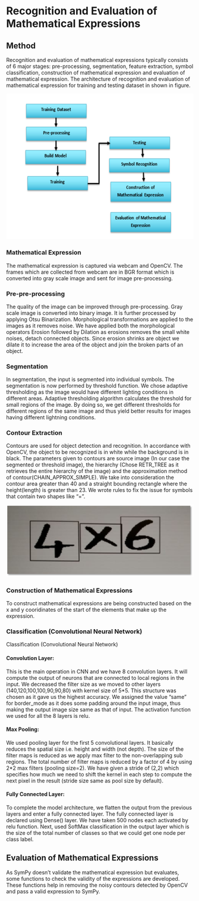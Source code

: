 # Recognition and Evaluation of Mathematical Expressions


## Method

Recognition and evaluation of mathematical expressions typically consists of 6 major stages: pre-processing, segmentation, feature extraction, symbol classification, construction of mathematical expression and evaluation of mathematical expression. The architecture of recognition and evaluation of mathematical expression for training and testing dataset in shown in figure.

![Flow of the process](assets/images/flow.PNG)

### Mathematical Expression

The mathematical expression is captured via webcam and OpenCV. The frames which are collected from webcam are in BGR format which is converted into gray scale image and sent for image pre-processing. 

### Pre-pre-processing

The quality of the image can be improved through pre-processing. Gray scale image is converted into binary image. It is further processed by applying Otsu Binarization. Morphological transformations are applied to the images as it removes noise. We have applied both the morphological operators Erosion followed by Dilation as erosions removes the small white noises, detach connected objects. Since erosion shrinks are object we dilate it to increase the area of the object and join the broken parts of an object.

### Segmentation

In segmentation, the input is segmented into individual symbols.  The segmentation is now performed by threshold function. We chose adaptive thresholding as the image would have different lighting conditions in different areas. Adaptive thresholding algorithm calculates the threshold for small regions of the image. By doing so, we get different thresholds for different regions of the same image and thus yield better results for images having different lightning conditions.

### Contour Extraction

Contours are used for object detection and recognition. In accordance with OpenCV, the object to be recognized is in white while the background is in black. The parameters given to contours are source image (In our case the segmented or threshold image), the hierarchy (Chose RETR_TREE as it retrieves the entire hierarchy of the image) and the approximation method of contour(CHAIN_APPROX_SIMPLE). We take into consideration the contour area greater than 40 and a straight bounding rectangle where the height(length) is greater than 23. We wrote rules to fix the issue for symbols that contain two shapes like “=”.  

![contour](assets/images/contour.png)

### Construction of Mathematical Expressions

To construct mathematical expressions are being constructed based on the x and y cooridinates of the start of the elements that make up the expression.

### Classification (Convolutional Neural Network)

Classification (Convolutional Neural Network)

#### Convolution Layer:

This is the main operation in CNN and we have 8 convolution layers. It will compute the output of neurons that are connected to local regions in the input. We decreased the filter size as we moved to other layers (140,120,100,100,90,90,80) with kernel size of 5*5. This structure was chosen as it gave us the highest accuracy. We assigned the value “same” for border_mode as it does some padding around the input image, thus making the output image size same as that of input. The activation function we used for all the 8 layers is relu.

#### Max Pooling:

We used pooling layer for the first 5 convolutional layers. It basically reduces the spatial size i.e. height and width (not depth). The size of the filter maps is reduced as we apply max filter to the non-overlapping sub regions. The total number of filter maps is reduced by a factor of 4 by using 2*2 max filters (pooling size=2). We have given a stride of (2,2) which specifies how much we need to shift the kernel in each step to compute the next pixel in the result (stride size same as pool size by default).

#### Fully Connected Layer:

To complete the model architecture, we flatten the output from the previous layers and enter a fully connected layer. The fully connected layer is declared using Dense() layer. We have taken 500 nodes each activated by relu function. Next, used SoftMax classification in the output layer which is the size of the total number of classes so that we could get one node per class label.

## Evaluation of Mathematical Expressions

As SymPy doesn’t validate the mathematical expression but evaluates, some functions to check the validity of the expressions are developed. These functions help in removing the noisy contours detected by OpenCV and pass a valid expression to SymPy.

